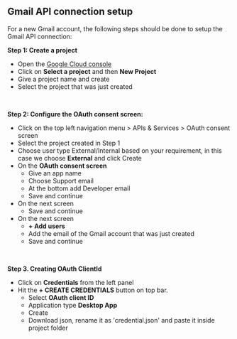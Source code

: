 ## Gmail API connection setup

For a new Gmail account, the following steps should be done to setup the Gmail API connection:

**Step 1: Create a project**
- Open the [Google Cloud console](https://console.cloud.google.com/)
- Click on **Select a project** and then **New Project**
- Give a project name and create
- Select the project that was just created

<br>

**Step 2: Configure the OAuth consent screen:**
<br>
- Click on the top left navigation menu > APIs & Services > OAuth consent screen
- Select the project created in Step 1
- Choose user type External/Internal based on your requirement, in this case we choose **External** and click Create
- On the **OAuth consent screen**
    - Give an app name
    - Choose Support email
    - At the bottom add Developer email
    - Save and continue
- On the next screen
    - Save and continue
- On the next screen
    - **+ Add users**
    - Add the email of the Gmail account that was just created 
    - Save and continue

<br>

**Step 3. Creating OAuth ClientId**
- Click on **Credentials** from the left panel
- Hit the **+ CREATE CREDENTIALS** button on top bar.
    - Select **OAuth client ID**
    - Application type **Desktop App**
    - Create
    - Download json, rename it as 'credential.json' and paste it inside project folder
